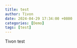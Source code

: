```yaml
---
title: test
author: Tivon
date: 2024-04-29 17:34:00 +0800
categories: [Demo]
tags: [test]
---
```

Tivon test